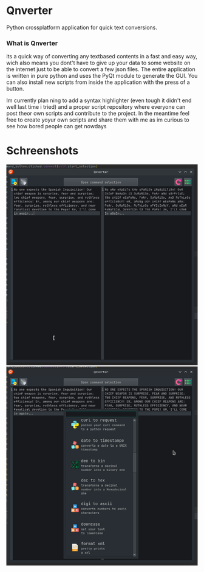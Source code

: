 # Qnverter
Python crossplatform application for quick text conversions.

### What is Qnverter
its a quick way of converting any textbased contents in a fast and easy way, wich also means you dont't have to give up your data to some website on the internet just to be able to convert a few json files. 
The entire application is written in pure python and uses the PyQt module to generate the GUI. You can also install new scripts from inside the application with the press of a button.

Im currently plan ning to add a syntax highlighter (even tough it didn't end well last time i tried) and a proper script repository where everyone can post theor own scripts and contribute to the project. In the meantime feel free to create yoyur own scripts and share them with me as im curious to see how bored people can get nowdays

# Schreenshots
![schreenshot1.png](schreenshot1.png)
![screenshot2.png](screenshot2.png)
